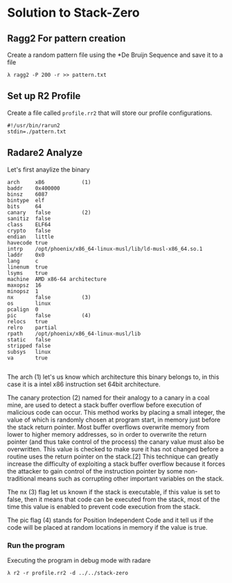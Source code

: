 # Solution to Stack-Zero

## Ragg2 For pattern creation

Create a random pattern file using the *De Bruijn Sequence and save it to a file

```
λ ragg2 -P 200 -r >> pattern.txt
```

## Set up R2 Profile

Create a file called `profile.rr2` that will store our profile configurations.

```
#!/usr/bin/rarun2
stdin=./pattern.txt
```

## Radare2 Analyze

Let's first anaylize the binary 

```
arch     x86            (1)
baddr    0x400000
binsz    6087
bintype  elf
bits     64
canary   false          (2)
sanitiz  false
class    ELF64
crypto   false
endian   little
havecode true
intrp    /opt/phoenix/x86_64-linux-musl/lib/ld-musl-x86_64.so.1
laddr    0x0
lang     c
linenum  true
lsyms    true
machine  AMD x86-64 architecture
maxopsz  16
minopsz  1               
nx       false          (3)
os       linux
pcalign  0
pic      false          (4)
relocs   true
relro    partial        
rpath    /opt/phoenix/x86_64-linux-musl/lib
static   false
stripped false
subsys   linux
va       true


```

The arch (1) let's us know which architecture this binary belongs to, in this case it is a intel x86 instruction set 64bit architecture.

The canary protection (2)  named for their analogy to a canary in a coal mine, are used to detect a stack buffer overflow before execution of malicious code can occur. This method works by placing a small integer, the value of which is randomly chosen at program start, in memory just before the stack return pointer. Most buffer overflows overwrite memory from lower to higher memory addresses, so in order to overwrite the return pointer (and thus take control of the process) the canary value must also be overwritten. This value is checked to make sure it has not changed before a routine uses the return pointer on the stack.[2] This technique can greatly increase the difficulty of exploiting a stack buffer overflow because it forces the attacker to gain control of the instruction pointer by some non-traditional means such as corrupting other important variables on the stack.

The nx (3) flag let us known if the stack is executable, if this value is set to false, then it means that code can be executed from the stack, most of the time this value is enabled to prevent code execution from the stack.

The pic flag (4) stands for Position Independent Code and it tell us if the code will be placed at random locations in memory if the value is true.


### Run the program 

Executing the program in debug mode with radare

```
λ r2 -r profile.rr2 -d ../../stack-zero
```
